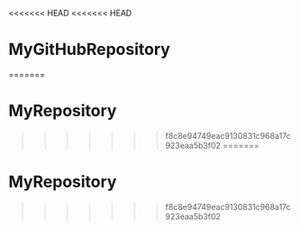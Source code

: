 <<<<<<< HEAD
<<<<<<< HEAD
# MyGitHubRepository
=======
# MyRepository
>>>>>>> f8c8e94749eac9130831c968a17c923eaa5b3f02
=======
# MyRepository
>>>>>>> f8c8e94749eac9130831c968a17c923eaa5b3f02
